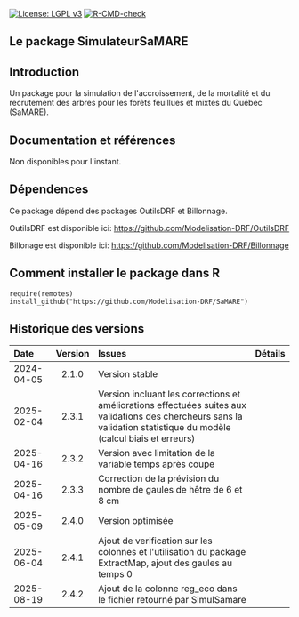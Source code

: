[![License: LGPL v3](https://img.shields.io/badge/License-LGPL%20v3-blue.svg)](https://www.gnu.org/licenses/lgpl-3.0) [![R-CMD-check](https://github.com/Modelisation-DRF/SaMARE/actions/workflows/R-CMD-check.yaml/badge.svg)](https://github.com/Modelisation-DRF/SaMARE/actions/workflows/R-CMD-check.yaml)

## Le package SimulateurSaMARE

## Introduction
Un package pour la simulation de l'accroissement, de la mortalité et du recrutement des arbres pour les forêts feuillues et mixtes du Québec (SaMARE).


## Documentation et références
Non disponibles pour l'instant.

## Dépendences
Ce package dépend des packages OutilsDRF et Billonnage.

OutilsDRF est disponible ici: https://github.com/Modelisation-DRF/OutilsDRF

Billonage est disponible ici: https://github.com/Modelisation-DRF/Billonnage


## Comment installer le package dans R
```{r eval=FALSE, echo=FALSE, message=FALSE, warning=FALSE}
require(remotes)
install_github("https://github.com/Modelisation-DRF/SaMARE")
```

## Historique des versions
| Date |  Version  | Issues |      Détails     |
|:-----|:---------:|:-------|:-----------------|
| 2024-04-05 |	2.1.0 |		Version stable |
| 2025-02-04 |  2.3.1 |     Version incluant les corrections et améliorations effectuées suites aux validations des chercheurs sans la validation statistique du modèle (calcul biais et erreurs)
| 2025-04-16 |	2.3.2 |		Version avec limitation de la variable temps après coupe |
| 2025-04-16 |	2.3.3 |		Correction de la prévision du nombre de gaules de hêtre de 6 et 8 cm |
| 2025-05-09 |	2.4.0 |		Version optimisée |
| 2025-06-04 |	2.4.1 |		Ajout de verification sur les colonnes et l'utilisation du package ExtractMap, ajout des gaules au temps 0 |
| 2025-08-19 |	2.4.2 |		Ajout de la colonne reg_eco dans le fichier retourné par SimulSamare |
